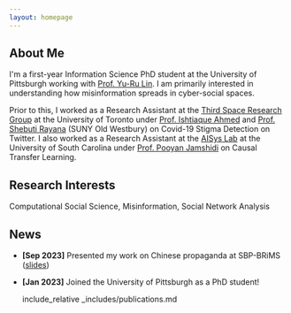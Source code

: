 ```yaml
---
layout: homepage
---
```


## About Me

I'm a first-year Information Science PhD student at the University of Pittsburgh working with [Prof. Yu-Ru Lin](http://www.yurulin.com/). I am primarily interested in understanding how misinformation spreads in cyber-social spaces.

Prior to this, I worked as a Research Assistant at the [Third Space Research Group](https://thirdspace.toronto.edu/) at the University of Toronto under [Prof. Ishtiaque Ahmed](https://www.ishtiaque.net/) and [Prof. Shebuti Rayana](http://shebuti.com/) (SUNY Old Westbury) on Covid-19 Stigma Detection on Twitter. I also worked as a Research Assistant at the [AISys Lab](https://github.com/softsys4ai) at the University of South Carolina under [Prof. Pooyan Jamshidi](https://pooyanjamshidi.github.io/) on Causal Transfer Learning.  


## Research Interests

Computational Social Science, Misinformation, Social Network Analysis

## News

- **[Sep 2023]** Presented my work on Chinese propaganda at SBP-BRiMS ([slides](https://docs.google.com/presentation/d/1XNk2TvF_07_hZg5NVqkDzxOuJ7WfJOvZDoB-0C9dXyE/edit?usp=sharing))
- **[Jan 2023]** Joined the University of Pittsburgh as a PhD student!

   include_relative _includes/publications.md 

<!-- {% include_relative _includes/services.md %} -->

